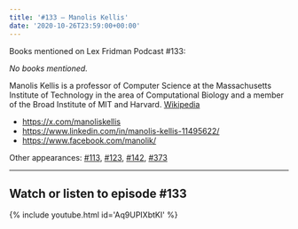 ```yaml
---
title: '#133 – Manolis Kellis'
date: '2020-10-26T23:59:00+00:00'
---
```


Books mentioned on Lex Fridman Podcast #133:

*No books mentioned.*

<!--more-->

Manolis Kellis is a professor of Computer Science at the Massachusetts Institute of Technology in the area of Computational Biology and a member of the Broad Institute of MIT and Harvard. <a href="https://en.wikipedia.org/wiki/Manolis_Kellis" target="_blank">Wikipedia</a>

- <a href="https://x.com/manoliskellis" target="_blank">https://x.com/manoliskellis</a>
- <a href="https://www.linkedin.com/in/manolis-kellis-11495622/" target="_blank">https://www.linkedin.com/in/manolis-kellis-11495622/</a>
- <a href="https://www.facebook.com/manolik/" target="_blank">https://www.facebook.com/manolik/</a>

Other appearances: [\#113](/113-manolis-kellis/), [\#123](/123-manolis-kellis/), [\#142](/142-manolis-kellis/), [\#373](/373-manolis-kellis/)

- - - - - -

## Watch or listen to episode #133

{% include youtube.html id='Aq9UPIXbtKI' %}